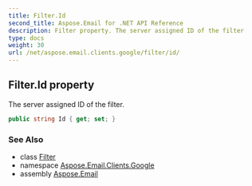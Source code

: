 ```yaml
---
title: Filter.Id
second_title: Aspose.Email for .NET API Reference
description: Filter property. The server assigned ID of the filter
type: docs
weight: 30
url: /net/aspose.email.clients.google/filter/id/
---
```

## Filter.Id property

The server assigned ID of the filter.

```csharp
public string Id { get; set; }
```

### See Also

* class [Filter](../)
* namespace [Aspose.Email.Clients.Google](../../filter/)
* assembly [Aspose.Email](../../../)


